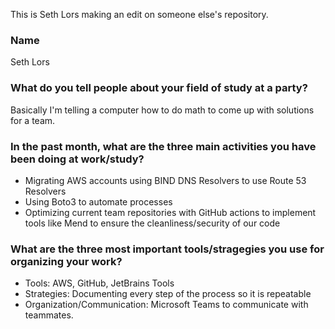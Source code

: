 This is Seth Lors making an edit on someone else's repository.

### Name
Seth Lors

### What do you tell people about your field of study at a party?
Basically I'm telling a computer how to do math to come up with solutions for a team.

### In the past month, what are the three main activities you have been doing at work/study?
- Migrating AWS accounts using BIND DNS Resolvers to use Route 53 Resolvers
- Using Boto3 to automate processes
- Optimizing current team repositories with GitHub actions to implement tools like Mend to ensure the cleanliness/security of our code

### What are the three most important tools/stragegies you use for organizing your work?
- Tools: AWS, GitHub, JetBrains Tools
- Strategies: Documenting every step of the process so it is repeatable
- Organization/Communication: Microsoft Teams to communicate with teammates.
